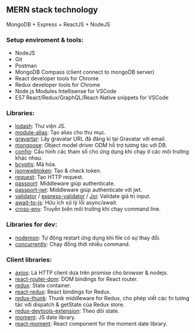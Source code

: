 ## MERN stack technology

MongoDB + Express + ReactJS + NodeJS  

### Setup enviroment & tools:

- NodeJS  
- Git  
- Postman  
- MongoDB Compass (client connect to mongoDB server)  
- React developer tools for Chrome  
- Redux developer tools for Chrome  
- Node.js Modules Intellisense for VSCode  
- ES7 React/Redux/GraphQL/React-Native snippets for VSCode  

### Libraries:  

- [lodash](https://lodash.com): Thư viện JS.  
- [module-alias](https://www.npmjs.com/package/module-alias): Tạo alias cho thư mục.  
- [gravartar](https://www.npmjs.com/package/gravatar): Lấy gravatar URL đã đăng kí tại Gravatar với email.  
- [mongoose](https://mongoosejs.com/docs/api.html): Object model driver ODM hỗ trợ tương tác với DB.  
- [config](https://www.npmjs.com/package/config): Cấu hình các tham số cho ứng dụng khi chạy ở các môi trường khác nhau.  
- [bcyptjs](https://www.npmjs.com/package/bcryptjs): Mã hóa.  
- [jsonwwbtoken](https://www.npmjs.com/package/jsonwebtoken): Tạo & check token.  
- [request](https://github.com/request/): Tạo HTTP request.  
- [passport](https://www.passportjs.org/docs/downloads/html/): Middleware giúp authenticate.  
- [passport-jwt](https://www.npmjs.com/package/passport-jwt): Middleware giúp authenticate với jwt.  
- [validator](https://www.npmjs.com/package/validator) / [express-validator](https://express-validator.github.io/docs/) / [Joi](https://joi.dev/api/?v=17.4.2): Validate giá trị input.  
- [await-to-js](https://www.npmjs.com/package/await-to-js): Hữu ích xử lý lỗi async/await.  
- [cross-env](https://www.npmjs.com/package/cross-env): Truyền biến môi trường khi chạy command line.  

### Libraries for dev:  

- [nodemon](https://www.npmjs.com/package/nodemon): Tự động restart ứng dụng khi file có sự thay đổi.  
- [concurrently](https://www.npmjs.com/package/concurrently): Chạy đồng thời nhiều command.  

### Client libraries:  

- [axios](https://www.npmjs.com/package/axios): Là HTTP client dựa trên promise cho browser & nodejs.  
- [react-router-dom](https://www.npmjs.com/package/react-router-dom): DOM bindings for React router.  
- [redux](https://www.npmjs.com/package/redux): State container.  
- [react-redux](https://www.npmjs.com/package/react-redux): React bindings for Redux.  
- [redux-thunk](https://www.npmjs.com/package/redux-thunk): Thunk middleware for Redux, cho phép viết các fn tương tác với dispatch & getState của Redux store.  
- [redux-devtools-extension](https://www.npmjs.com/package/redux-devtools-extension): Theo dõi state.  
- [moment](https://www.npmjs.com/package/moment): JS date library.  
- [react-moment](https://www.npmjs.com/package/react-moment): React component for the moment date library.  